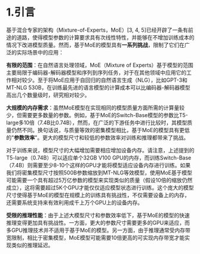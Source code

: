 # 1.引言

基于混合专家的架构（Mixture-of-Experts，MoE）[3, 4, 5]已经开辟了一条有前途的道路，使得模型参数的计算要求具有次线性特性，并能够在不增加训练成本的情况下改进模型质量。然而，基于MoE的模型具有**一系列挑战**，限制了它们在广泛的实际场景中的应用：

**有限的范围**：在自然语言处理领域，MoE（Mixture of Experts）基于模型的范围主要局限于编码器-解码器模型和序列到序列任务，对于在其他领域中应用它的工作相对较少。至于将MoE应用于自回归的自然语言生成（NLG），比如GPT-3和MT-NLG 530B，在训练最先进的语言模型的计算成本可以比编码器-解码器模型高出几个数量级时，研究相对较少。

**大规模的内存需求**：虽然MoE模型在实现相同的模型质量方面所需的计算量较少，但需要更多数量的参数。例如，基于MoE的Switch-Base模型的参数比T5-large多10倍（7.4B比0.74B），然而，在广泛的下游任务中进行比较时，其模型质量仍然不同。换句话说，与质量等效的密集模型相比，基于MoE的模型具有更低的"**参数效率**"。更大的模型尺寸和较低的参数效率对训练和推理都带来了挑战。

对于训练来说，模型尺寸的大幅增加需要相应增加设备内存。请注意，上述提到的T5-large（0.74B）可以适应单个32GB V100 GPU的内存，而训练Switch-Base（7.4B）则需要至少8-10个这样的GPU才能将模型适应设备内存进行训练。如果我们将密集模型尺寸按照500B参数缩放到MT-NLG等效模型，使用MoE基于模型可能需要一个具有超过5万亿参数的模型来实现类似的质量（假设10倍的缩放仍然成立），这将需要超过5K个GPU才能仅仅适应模型状态进行训练。这个庞大的模型尺寸使得基于MoE的模型在规模上的训练具有挑战性，不仅需要设备上的内存，还需要系统支持来有效利用成千上万个GPU上的设备内存。

**受限的推理性能**：由于上述大模型尺寸和参数效率低下，基于MoE的模型的快速推理变得更加具有挑战性。一方面，更大的参数尺寸需要更多的GPU来适应，而多GPU推理技术并不适用于基于MoE的模型。另一方面，由于推理通常受内存带宽限制，相比于密集模型，MoE模型可能需要10倍更高的可实现内存带宽才能实现类似的推理延迟。



